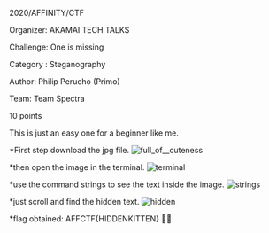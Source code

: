 2020/AFFINITY/CTF

Organizer: AKAMAI TECH TALKS

Challenge: One is missing

Category : Steganography

Author: Philip Perucho (Primo)

Team: Team Spectra

10 points

This is just an easy one for a beginner like me.

*First step download the jpg file. ![full_of__cuteness](https://user-images.githubusercontent.com/74707908/99648970-9ba5f780-2a8e-11eb-928a-b6e10a617147.jpg)

*then open the image in the terminal. ![terminal](https://user-images.githubusercontent.com/74707908/99649903-baf15480-2a8f-11eb-8297-3ae48e2d026c.PNG)

*use the command strings to see the text inside the image. ![strings](https://user-images.githubusercontent.com/74707908/99650706-b8432f00-2a90-11eb-8ff8-bb8cabf4159a.PNG)

*just scroll and find the hidden text. ![hidden](https://user-images.githubusercontent.com/74707908/99651225-43242980-2a91-11eb-9d1f-07bd7ae9a5c2.PNG)

*flag obtained: AFFCTF{HIDDENKITTEN} 🚩🚩

 

